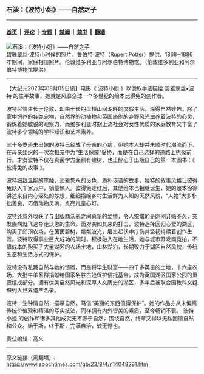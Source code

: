 ### 石溪：《波特小姐》——自然之子

---

#### [首页](../../../..?n14048291) &nbsp;|&nbsp; [评论](../../../../../epoch-comment?n14048291) &nbsp;|&nbsp; [专题](../../../../../epoch-special?n14048291) &nbsp;|&nbsp; [禁闻](../../../../../epoch-news?n14048291) &nbsp;|&nbsp; [禁书](../../../../../books?n14048291) &nbsp;|&nbsp; [翻墙](https://github.com/gfw-breaker/nogfw/blob/master/README.md?n14048291)


<div><img alt="石溪：《波特小姐》——自然之子" class="attachment-djy_600_400 size-djy_600_400 wp-post-image" src="https://i.epochtimes.com/assets/uploads/2022/06/id13756772-7f62db7cdafeccf4c2d1ee5be9dd9f3e-1200x989-600x400.jpg"/>
<div class="caption">
 碧雅翠丝‧波特小时候的照片，鲁伯特‧波特（Rupert Potter）提供，1868─1886年期间，家庭相册照片。伦敦维多利亚与阿尔伯特博物馆。（伦敦维多利亚和阿尔伯特博物馆提供）
</div></div><hr/><div class="post_content" id="artbody" itemprop="articleBody">
 <!-- article content begin -->
 <p>
  【大纪元2023年08月05日讯】电影《
  <ok href="https://www.epochtimes.com/gb/tag/%E6%B3%A2%E7%89%B9%E5%B0%8F%E5%A7%90.html">
   波特小姐
  </ok>
  》以倒叙手法描绘
  <ok href="https://www.epochtimes.com/gb/tag/%E7%A2%A7%E9%9B%85%E7%BF%A0%E4%B8%9D%E2%80%A2%E6%B3%A2%E7%89%B9.html">
   碧雅翠丝•波特
  </ok>
  的生平故事，她就是风靡全球一个多世纪的绘本比得兔的创作者。
 </p>
 <p>
  波特尽管生长于伦敦，却由于长期盘桓山间湖畔的度假生活，深得自然妙趣。除了家中饲养的各类宠物，自然界的动植物和英国旖旎的乡野风光滋养着波特的心灵，锻炼着她敏锐的观察力，而维多利亚时期上流社会对女性优质的家庭教育又丰富了波特多个领域的学科知识和艺术素养。
 </p>
 <p>
  三十多岁还未出嫁的波特已经成了母亲的心病，但她本人却并未顺时代潮流而下、在母亲组织的一次次相亲中为“生活保障”妥协，而是在自己选择的道路上执拗前行。才女波特不仅在真菌学方面颇有建树，也正醉心于出版自己的第一本图书：《
  <ok href="https://www.epochtimes.com/gb/tag/%E5%BD%BC%E5%BE%97%E5%85%94%E7%9A%84%E6%95%85%E4%BA%8B.html">
   彼得兔的故事
  </ok>
  》。
 </p>
 <p>
  波特细致温婉的笔触，淡雅隽永的设色，质朴诙谐的故事，独特的叙事风格让彼得兔跃入千家万户，销量惊人。彼得兔走红后，其他绘本也相继诞生，她的绘本徐徐讲述来自内心深处的妙想，细细描绘乡村生活鲜为人知的天然风貌，“人物”大多朴拙善良，巧借动物灵魂，点亮儿童心灯。
 </p>
 <p>
  波特还意外收获了与出版商沃恩之间真挚的爱情，令人惋惜的是刚刚订婚不久，突发疾病就飞速夺走沃恩的生命。面对突如其来的打击，波特选择回归心爱的湖区，购买了邱顶农场，在茵茵碧树，粼粼波光，层峦起伏中疗伤并坚韧持续着创作生涯。波特取得事业巨大成功的同时，积极融入在地生活，她与城市开发商竞拍，不惜成本的购买了大量湖区的农场土地，山林湖泊，长期致力于湖区自然风貌，传统生态和生活方式的保护。
 </p>
 <p>
  波特没有私藏自然与她的馈赠，而是将毕生财富——四千多英亩的土地，十六座农场，大批牛羊畜群捐献给国家名胜古迹保护信托基金，成为英国湖区国家公园的重要组成部分。拥有优美自然风光和深厚人文历史的湖区，多年后被联合国教科文组织列入世界遗产名录。
 </p>
 <p>
  波特一生钟情自然，描摹自然，笃信“美丽的东西值得保护”。她的作品亦从未偏离传统价值观和精湛的写实技法，同样拥有内外皆美的素质，至今畅销不衰。
  <ok href="https://www.epochtimes.com/gb/tag/%E6%B3%A2%E7%89%B9%E5%B0%8F%E5%A7%90.html">
   波特小姐
  </ok>
  的创作和诸多其他成就无不源于自然，围绕自然，终章又得以无私回馈自然和公众。始于斯，终于斯，完满自洽，诚无憾也。
 </p>
 <p>
  责任编辑：高义
 </p>
 <!-- article content end -->
 <div id="below_article_ad">
 </div>
</div>


---

原文链接（需翻墙）：https://www.epochtimes.com/gb/23/8/4/n14048291.htm